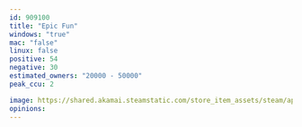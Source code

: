 ```yaml
---
id: 909100
title: "Epic Fun"
windows: "true"
mac: "false"
linux: false
positive: 54
negative: 30
estimated_owners: "20000 - 50000"
peak_ccu: 2

image: https://shared.akamai.steamstatic.com/store_item_assets/steam/apps/909100/header.jpg?t=1576373039
opinions:
---
```

